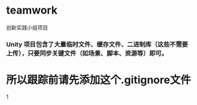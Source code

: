 # teamwork
创新实践小组项目

### Unity 项目包含了大量临时文件、缓存文件、二进制库（这些不需要上传），只要同步关键文件（如场景、脚本、资源等）即可。
# **所以跟踪前请先添加这个.gitignore文件**
1
